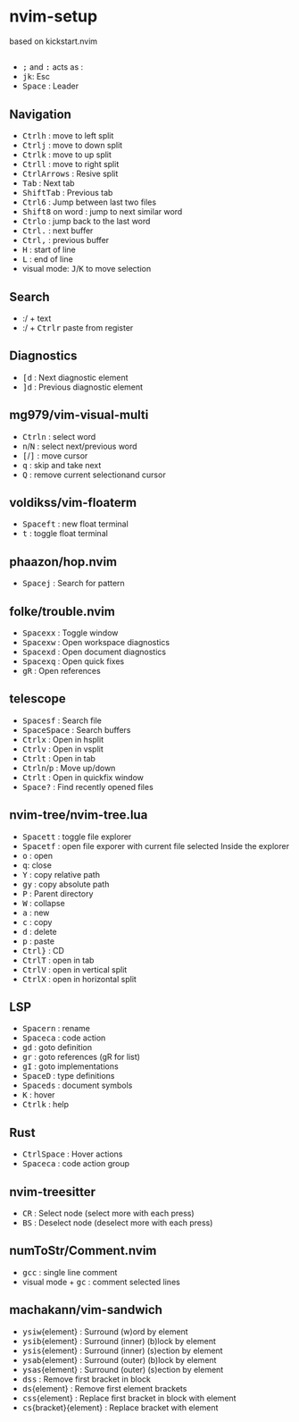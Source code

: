 # nvim-setup
based on kickstart.nvim

##
- <kbd>;</kbd> and <kbd>:</kbd> acts as :
- <kbd>j</kbd><kbd>k</kbd>: Esc
- <kbd>Space</kbd> : Leader

## Navigation
- <kbd>Ctrl</kbd><kbd>h</kbd>  :  move to left split
- <kbd>Ctrl</kbd><kbd>j</kbd>  :  move to down split
- <kbd>Ctrl</kbd><kbd>k</kbd>  :  move to up split
- <kbd>Ctrl</kbd><kbd>l</kbd>  :  move to right split
- <kbd>Ctrl</kbd><kbd>Arrows</kbd> : Resive split
- <kbd>Tab</kbd>  :  Next tab
- <kbd>Shift</kbd><kbd>Tab</kbd> :  Previous tab
- <kbd>Ctrl</kbd><kbd>6</kbd> : Jump between last two files
- <kbd>Shift</kbd><kbd>8</kbd> on word : jump to next similar word
- <kbd>Ctrl</kbd><kbd>o</kbd> : jump back to the last word
- <kbd>Ctrl</kbd><kbd>.</kbd> : next buffer
- <kbd>Ctrl</kbd><kbd>,</kbd> : previous buffer
- <kbd>H</kbd> : start of line
- <kbd>L</kbd> : end of line
- visual mode: <kbd>J</kbd>/<kbd>K</kbd> to move selection

## Search
- :/ + text
- :/ + <kbd>Ctrl</kbd><kbd>r</kbd> paste from register

## Diagnostics
- <kbd>[</kbd><kbd>d</kbd>  : Next diagnostic element
- <kbd>]</kbd><kbd>d</kbd>  : Previous diagnostic element

## mg979/vim-visual-multi
- <kbd>Ctrl</kbd><kbd>n</kbd> : select word
- <kbd>n</kbd>/<kbd>N</kbd> : select next/previous word
- <kbd>[</kbd>/<kbd>]</kbd> : move cursor
- <kbd>q</kbd> : skip  and take next
- <kbd>Q</kbd> : remove current selectionand cursor

## voldikss/vim-floaterm
- <kbd>Space</kbd><kbd>f</kbd><kbd>t</kbd> : new float terminal
- <kbd>t</kbd> : toggle float terminal

## phaazon/hop.nvim
- <kbd>Space</kbd><kbd>j</kbd>  :  Search for pattern

## folke/trouble.nvim
- <kbd>Space</kbd><kbd>x</kbd><kbd>x</kbd>  :  Toggle window
- <kbd>Space</kbd><kbd>x</kbd><kbd>w</kbd>  :  Open workspace diagnostics
- <kbd>Space</kbd><kbd>x</kbd><kbd>d</kbd>  :  Open document diagnostics
- <kbd>Space</kbd><kbd>x</kbd><kbd>q</kbd>  :  Open quick fixes
- <kbd>g</kbd><kbd>R</kbd>  :  Open references

## telescope
- <kbd>Space</kbd><kbd>s</kbd><kbd>f</kbd>  :  Search file
- <kbd>Space</kbd><kbd>Space</kbd>  :  Search buffers
- <kbd>Ctrl</kbd><kbd>x</kbd>  :  Open in hsplit
- <kbd>Ctrl</kbd><kbd>v</kbd>  :  Open in vsplit
- <kbd>Ctrl</kbd><kbd>t</kbd>  :  Open in tab
- <kbd>Ctrl</kbd><kbd>n</kbd>/<kbd>p</kbd>  : Move up/down
- <kbd>Ctrl</kbd><kbd>t</kbd>  : Open in quickfix window
- <kbd>Space</kbd><kbd>?</kbd>  :  Find recently opened files

## nvim-tree/nvim-tree.lua
- <kbd>Space</kbd><kbd>t</kbd><kbd>t</kbd>  :  toggle file explorer
- <kbd>Space</kbd><kbd>t</kbd><kbd>f</kbd>  :  open file exporer with current file selected
Inside the explorer
- <kbd>o</kbd> : open
- <kbd>q</kbd>: close
- <kbd>Y</kbd>  : copy relative path
- <kbd>g</kbd><kbd>y</kbd> : copy absolute path
- <kbd>P</kbd>  : Parent directory
- <kbd>W</kbd>  : collapse
- <kbd>a</kbd>  : new
- <kbd>c</kbd>  : copy
- <kbd>d</kbd>  : delete
- <kbd>p</kbd>  : paste
- <kbd>Ctrl</kbd><kbd>}</kbd> : CD
- <kbd>Ctrl</kbd><kbd>T</kbd> : open in tab
- <kbd>Ctrl</kbd><kbd>V</kbd> : open in vertical split
- <kbd>Ctrl</kbd><kbd>X</kbd> : open in horizontal split

## LSP
- <kbd>Space</kbd><kbd>r</kbd><kbd>n</kbd>  :  rename
- <kbd>Space</kbd><kbd>c</kbd><kbd>a</kbd>  :   code action
- <kbd>g</kbd><kbd>d</kbd>  :   goto definition
- <kbd>g</kbd><kbd>r</kbd> :   goto references (gR for list)
- <kbd>g</kbd><kbd>I</kbd>  :   goto implementations
- <kbd>Space</kbd><kbd>D</kbd> :  type definitions
- <kbd>Space</kbd><kbd>d</kbd><kbd>s</kbd>  : document symbols
- <kbd>K</kbd>   :   hover
- <kbd>Ctrl</kbd><kbd>k</kbd>   :   help

## Rust
- <kbd>Ctrl</kbd><kbd>Space</kbd>  :   Hover actions
- <kbd>Space</kbd><kbd>c</kbd><kbd>a</kbd>  :  code action group

## nvim-treesitter
- <kbd>CR</kbd>  :   Select node (select more with each press)
- <kbd>BS</kbd>  :   Deselect node (deselect more with each press)

## numToStr/Comment.nvim
- <kbd>g</kbd><kbd>c</kbd><kbd>c</kbd>  :   single line comment
- visual mode + <kbd>g</kbd><kbd>c</kbd>  :    comment selected lines

## machakann/vim-sandwich
- <kbd>y</kbd><kbd>s</kbd><kbd>i</kbd><kbd>w</kbd>{element}  :  Surround (w)ord by element
- <kbd>y</kbd><kbd>s</kbd><kbd>i</kbd><kbd>b</kbd>{element}  :  Surround (inner) (b)lock by element
- <kbd>y</kbd><kbd>s</kbd><kbd>i</kbd><kbd>s</kbd>{element}  :  Surround (inner) (s)ection by element
- <kbd>y</kbd><kbd>s</kbd><kbd>a</kbd><kbd>b</kbd>{element}  :  Surround (outer) (b)lock by element
- <kbd>y</kbd><kbd>s</kbd><kbd>a</kbd><kbd>s</kbd>{element}  :  Surround (outer) (s)ection by element
- <kbd>d</kbd><kbd>s</kbd><kbd>s</kbd>   : Remove first bracket in block
- <kbd>d</kbd><kbd>s</kbd>{element}  : Remove first element brackets
- <kbd>c</kbd><kbd>s</kbd><kbd>s</kbd>{element}  : Replace first bracket in block with element
- <kbd>c</kbd><kbd>s</kbd>{bracket}{element}  : Replace bracket with element
